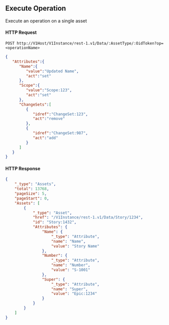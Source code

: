 ## Execute Operation

Execute an operation on a single asset

#### HTTP Request

`POST http://V1Host/V1Instance/rest-1.v1/Data/:AssetType/:OidToken?op=<operationName>`

```json
{  
   "Attributes":{  
      "Name":{  
         "value":"Updated Name",
         "act":"set"
      },
      "Scope":{  
         "value":"Scope:123",
         "act":"set"
      },
      "ChangeSets":[  
         {  
            "idref":"ChangeSet:123",
            "act":"remove"
         },
         {  
            "idref":"ChangeSet:987",
            "act":"add"
         }
      ]
   }
}
```

#### HTTP Response

```json
{
	"_type": "Assets",
	"total": 13768,
	"pageSize": 5,
	"pageStart": 0,
	"Assets": [
		{
			"_type": "Asset",
			"href": "/V1Instance/rest-1.v1/Data/Story/1234",
			"id": "Story:1432",
			"Attributes": {
				"Name": {
					"_type": "Attribute",
					"name": "Name",
					"value": "Story Name"
                },
                "Number": {
					"_type": "Attribute",
					"name": "Number",
					"value": "S-1001"
				},
                "Super": {
					"_type": "Attribute",
					"name": "Super",
					"value": "Epic:1234"
				}
			}
        }
    ]
}
```